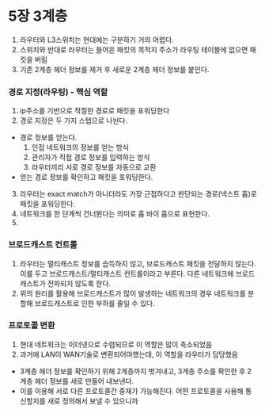 # 5장 3계층
1. 라우터와 L3스위치는 현대에는 구분하기 거의 어렵다.
2. 스위치와 반대로 라우터는 들어온 패킷의 목적지 주소가 라우팅 테이블에 없으면 패킷을 버림
3. 기존 2계층 헤더 정보를 제거 후 새로운 2계층 헤더 정보를 붙인다.

### 경로 지정(라우팅) - 핵심 역할
1. ip주소를 기반으로 적절한 경로로 패킷을 포워딩한다
2. 경로 지정은 두 가지 스텝으로 나뉜다.
  * 경로 정보를 얻는다.
    1. 인접 네트워크의 정보를 얻는 방식
    2. 관리자가 직접 경로 정보를 입력하는 방식
    3. 라우터끼리 서로 경로 정보를 자동으로 교환
  * 얻는 경로 정보를 확인하고 패킷을 포워딩한다.
3. 라우터는 exact match가 아니더라도 가장 근접하다고 판단되는 경로(넥스트 홉)로 패킷을 포워딩한다.
4. 네트워크를 한 단계씩 건너뛴다는 의미로 홉 바이 홉으로 표현한다.
5. 

### 브로드캐스트 컨트롤
1. 라우터는 멀티캐스트 정보를 습득하지 않고, 브로드캐스트 패킷을 전달하지 않는다. 이를 두고 브로드캐스트/멀티캐스트 컨트롤이라고 부른다. 다른 네트워크에 브로드캐스트가 전파되지 않도록 한다.
2. 위의 원리를 활용해 브로드캐스트가 많이 발생하는 네트워크의 경우 네트워크를 분할해 브로드캐스트로 인한 부하를 줄일 수 있다.

### 프로토콜 변환
1. 현대 네트워크는 이더넷으로 수렴되므로 이 역할은 많이 축소되었음
2. 과거에 LAN이 WAN기술로 변환되어야했는데, 이 역할을 라우터가 담당했음
  * 3계층 헤더 정보를 확인하기 위해 2계층까지 벗겨내고, 3계층 주소를 확인한 후 2계층 헤더 정보를 새로 만들어 내보낸다.
  * 이를 이용해 서로 다른 프로토콜간 중재가 가능해진다. 어떤 프로토콜을 사용해 통신할지를 새로 정의해서 보낼 수 있으니까


